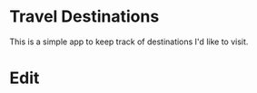 # Travel Destinations

This is a simple app to keep track of destinations I'd like to visit.

# Edit